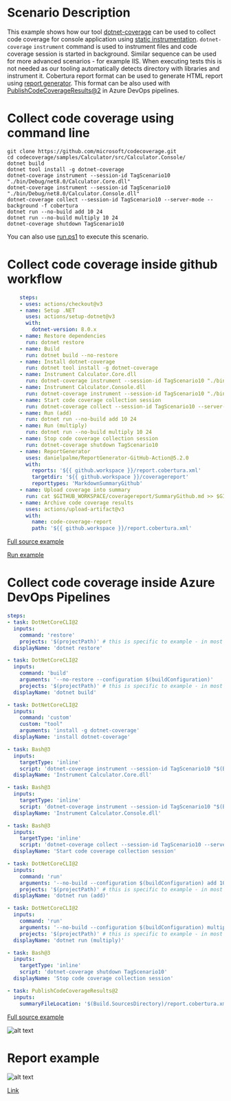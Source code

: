 # Scenario Description

This example shows how our tool [dotnet-coverage](https://aka.ms/dotnet-coverage) can be used to collect code coverage for console application using [static instrumentation](../../../../docs/instrumentation.md). `dotnet-coverage` `instrument` command is used to instrument files and code coverage session is started in background. Similar sequence can be used for more advanced scenarios - for example IIS. When executing tests this is not needed as our tooling automatically detects directory with libraries and instrument it. Cobertura report format can be used to generate HTML report using [report generator](https://github.com/danielpalme/ReportGenerator). This format can be also used with [PublishCodeCoverageResults@2](https://learn.microsoft.com/en-us/azure/devops/pipelines/tasks/reference/publish-code-coverage-results-v2?view=azure-pipelines) in Azure DevOps pipelines.

# Collect code coverage using command line

```shell
git clone https://github.com/microsoft/codecoverage.git
cd codecoverage/samples/Calculator/src/Calculator.Console/
dotnet build
dotnet tool install -g dotnet-coverage
dotnet-coverage instrument --session-id TagScenario10 "./bin/Debug/net8.0/Calculator.Core.dll"
dotnet-coverage instrument --session-id TagScenario10 "./bin/Debug/net8.0/Calculator.Console.dll"
dotnet-coverage collect --session-id TagScenario10 --server-mode --background -f cobertura
dotnet run --no-build add 10 24
dotnet run --no-build multiply 10 24
dotnet-coverage shutdown TagScenario10
```

You can also use [run.ps1](run.ps1) to execute this scenario.

# Collect code coverage inside github workflow

```yml
    steps:
    - uses: actions/checkout@v3
    - name: Setup .NET
      uses: actions/setup-dotnet@v3
      with:
        dotnet-version: 8.0.x
    - name: Restore dependencies
      run: dotnet restore
    - name: Build
      run: dotnet build --no-restore
    - name: Install dotnet-coverage
      run: dotnet tool install -g dotnet-coverage
    - name: Instrument Calculator.Core.dll
      run: dotnet-coverage instrument --session-id TagScenario10 "./bin/Debug/net8.0/Calculator.Core.dll"
    - name: Instrument Calculator.Console.dll
      run: dotnet-coverage instrument --session-id TagScenario10 "./bin/Debug/net8.0/Calculator.Console.dll"
    - name: Start code coverage collection session
      run: dotnet-coverage collect --session-id TagScenario10 --server-mode --background -f cobertura -o $GITHUB_WORKSPACE/report.cobertura.xml
    - name: Run (add)
      run: dotnet run --no-build add 10 24
    - name: Run (multiply)
      run: dotnet run --no-build multiply 10 24
    - name: Stop code coverage collection session
      run: dotnet-coverage shutdown TagScenario10
    - name: ReportGenerator
      uses: danielpalme/ReportGenerator-GitHub-Action@5.2.0
      with:
        reports: '${{ github.workspace }}/report.cobertura.xml'
        targetdir: '${{ github.workspace }}/coveragereport'
        reporttypes: 'MarkdownSummaryGithub'
    - name: Upload coverage into summary
      run: cat $GITHUB_WORKSPACE/coveragereport/SummaryGithub.md >> $GITHUB_STEP_SUMMARY
    - name: Archive code coverage results
      uses: actions/upload-artifact@v3
      with:
        name: code-coverage-report
        path: '${{ github.workspace }}/report.cobertura.xml'
```

[Full source example](../../../../.github/workflows/Calculator_Scenario10.yml)

[Run example](../../../../../../actions/workflows/Calculator_Scenario10.yml)

# Collect code coverage inside Azure DevOps Pipelines

```yml
steps:
- task: DotNetCoreCLI@2
  inputs:
    command: 'restore'
    projects: '$(projectPath)' # this is specific to example - in most cases not needed
  displayName: 'dotnet restore'

- task: DotNetCoreCLI@2
  inputs:
    command: 'build'
    arguments: '--no-restore --configuration $(buildConfiguration)'
    projects: '$(projectPath)' # this is specific to example - in most cases not needed
  displayName: 'dotnet build'

- task: DotNetCoreCLI@2
  inputs:
    command: 'custom'
    custom: "tool"
    arguments: 'install -g dotnet-coverage'
  displayName: 'install dotnet-coverage'

- task: Bash@3
  inputs:
    targetType: 'inline'
    script: 'dotnet-coverage instrument --session-id TagScenario10 "$(Build.SourcesDirectory)/samples/Calculator/src/Calculator.Console/bin/Debug/net8.0/Calculator.Core.dll"'
  displayName: 'Instrument Calculator.Core.dll'

- task: Bash@3
  inputs:
    targetType: 'inline'
    script: 'dotnet-coverage instrument --session-id TagScenario10 "$(Build.SourcesDirectory)/samples/Calculator/src/Calculator.Console/bin/Debug/net8.0/Calculator.Console.dll"'
  displayName: 'Instrument Calculator.Console.dll'

- task: Bash@3
  inputs:
    targetType: 'inline'
    script: 'dotnet-coverage collect --session-id TagScenario10 --server-mode --background -f cobertura -o report.cobertura.xml'
  displayName: 'Start code coverage collection session'

- task: DotNetCoreCLI@2
  inputs:
    command: 'run'
    arguments: '--no-build --configuration $(buildConfiguration) add 10 24'
    projects: '$(projectPath)' # this is specific to example - in most cases not needed
  displayName: 'dotnet run (add)'

- task: DotNetCoreCLI@2
  inputs:
    command: 'run'
    arguments: '--no-build --configuration $(buildConfiguration) multiply 10 24'
    projects: '$(projectPath)' # this is specific to example - in most cases not needed
  displayName: 'dotnet run (multiply)'

- task: Bash@3
  inputs:
    targetType: 'inline'
    script: 'dotnet-coverage shutdown TagScenario10'
  displayName: 'Stop code coverage collection session'

- task: PublishCodeCoverageResults@2
  inputs:
    summaryFileLocation: '$(Build.SourcesDirectory)/report.cobertura.xml'
```

[Full source example](azure-pipelines.yml)

![alt text](azure-pipelines.jpg "Code Coverage tab in Azure DevOps pipelines")

# Report example

![alt text](example.report.jpg "Example report")

[Link](example.report.cobertura.xml)